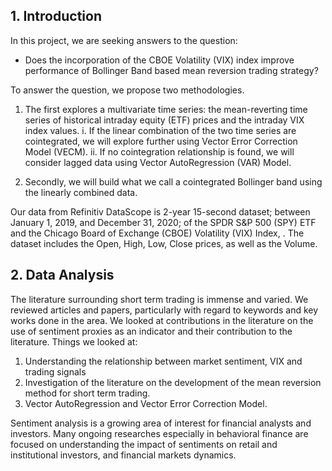 ## 1. Introduction

In this project, we are seeking answers to the question: 


* Does the incorporation of the CBOE Volatility (VIX) index improve performance of Bollinger Band based mean reversion trading strategy? 

To answer the question, we propose two methodologies. 

1. The first explores a multivariate time series: the mean-reverting time series of historical intraday equity (ETF) prices and the intraday VIX index values. 
    i. If the linear combination of the two time series are cointegrated, we will explore further using Vector Error Correction Model (VECM). 
    ii. If no cointegration relationship is found, we will consider lagged data using Vector AutoRegression (VAR) Model. 
         
2. Secondly, we will build what we call a cointegrated Bollinger band using the linearly combined data.

Our data from Refinitiv DataScope is 2-year 15-second dataset; between January 1, 2019, and December 31, 2020; of the SPDR S&P 500 (SPY) ETF and the Chicago Board of Exchange (CBOE) Volatility (VIX) Index, . The dataset includes the Open, High, Low, Close prices, as well as the Volume.


## 2. Data Analysis
The literature surrounding short term trading is immense and varied. We reviewed articles and papers, particularly with regard to keywords and key works done in 
the area. We looked at contributions in the literature on the use of sentiment proxies as an indicator and their contribution to the literature.
Things we looked at:

   1. Understanding the relationship between market sentiment, VIX and trading signals
   2. Investigation of the literature on the development of the mean reversion method for short term trading.
   3. Vector AutoRegression and Vector Error Correction Model.
  
Sentiment analysis is a growing area of interest for financial analysts and investors. Many ongoing researches especially in behavioral finance are
focused on understanding the impact of sentiments on retail and institutional investors, and financial markets dynamics.
